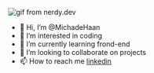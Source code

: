 ![gif from nerdy.dev]([https://github.com/argyleink/argyleink/blob/master/argyleink-sm2.gif?](https://www.google.com/url?sa=i&url=https%3A%2F%2Ftenor.com%2Fview%2Fwelcome-server-the-night-world-thank-you-for-my-join-server-gif-24664523&psig=AOvVaw2BYE3Ih3T7cbA1ZMA4gqr2&ust=1696328872189000&source=images&cd=vfe&opi=89978449&ved=0CA8QjRxqFwoTCJDynNWT14EDFQAAAAAdAAAAABAP)https://www.google.com/url?sa=i&url=https%3A%2F%2Ftenor.com%2Fview%2Fwelcome-server-the-night-world-thank-you-for-my-join-server-gif-24664523&psig=AOvVaw2BYE3Ih3T7cbA1ZMA4gqr2&ust=1696328872189000&source=images&cd=vfe&opi=89978449&ved=0CA8QjRxqFwoTCJDynNWT14EDFQAAAAAdAAAAABAP)
- 👋 Hi, I’m @MichadeHaan
- 👀 I’m interested in coding
- 🌱 I’m currently learning frond-end
- 💞️ I’m looking to collaborate on projects
- 📫 How to reach me [linkedin](https://www.linkedin.com/in/micha-de-haan-0a9372294/)
